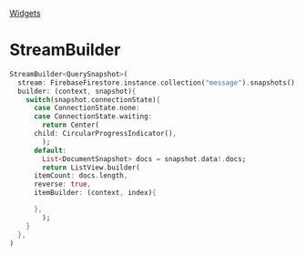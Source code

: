 [Widgets](https://github.com/leofds/flutter-class/blob/master/flutter/widgets.md)

# StreamBuilder

```dart
StreamBuilder<QuerySnapshot>(
  stream: FirebaseFirestore.instance.collection("message").snapshots(),
  builder: (context, snapshot){
    switch(snapshot.connectionState){
      case ConnectionState.none:
      case ConnectionState.waiting:
        return Center(
	  child: CircularProgressIndicator(),
        );
      default:
        List<DocumentSnapshot> docs = snapshot.data!.docs;
        return ListView.builder(
	  itemCount: docs.length,
	  reverse: true,
	  itemBuilder: (context, index){

	  },
        );
    }
  },
)
```
